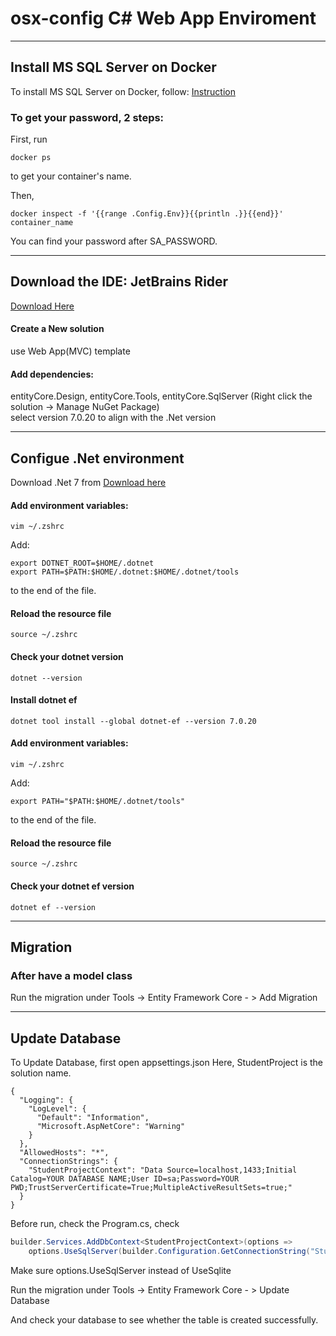# osx-config C# Web App Enviroment

---

## Install MS SQL Server on Docker
To install MS SQL Server on Docker, follow: [Instruction](https://builtin.com/software-engineering-perspectives/sql-server-management-studio-mac)

### To get your password, 2 steps:
First, run      
```
docker ps
```
to get your container's name.

Then,     
```
docker inspect -f '{{range .Config.Env}}{{println .}}{{end}}' container_name
```
You can find your password after SA_PASSWORD.

---
## Download the IDE: JetBrains Rider 
[Download Here](https://www.jetbrains.com/rider/download/#section=mac)

#### Create a New solution
use Web App(MVC) template

#### Add dependencies:   
entityCore.Design, entityCore.Tools, entityCore.SqlServer     (Right click the solution -> Manage NuGet Package)  
select version 7.0.20 to align with the .Net version

---

## Configue .Net environment
Download .Net 7 from [Download here](https://download.visualstudio.microsoft.com/download/pr/ff89348c-045e-4fdc-bd6c-31b6d3940420/7f6cb1235b86ee021a6186fbd8542a1e/dotnet-sdk-7.0.410-osx-arm64.pkg)

#### Add environment variables: 
```
vim ~/.zshrc
```
Add:

```
export DOTNET_ROOT=$HOME/.dotnet
export PATH=$PATH:$HOME/.dotnet:$HOME/.dotnet/tools
```
to the end of the file.

#### Reload the resource file
```
source ~/.zshrc
```

#### Check your dotnet version
```
dotnet --version
```

#### Install dotnet ef
```
dotnet tool install --global dotnet-ef --version 7.0.20
```

#### Add environment variables:  
```
vim ~/.zshrc
```
Add:
```
export PATH="$PATH:$HOME/.dotnet/tools"
```
to the end of the file.   
#### Reload the resource file
```
source ~/.zshrc
```
#### Check your dotnet ef version
```
dotnet ef --version
```

---

## Migration
### After have a model class
Run the migration under Tools -> Entity Framework Core - > Add Migration

---

## Update Database
To Update Database, first open appsettings.json
Here, StudentProject is the solution name.
```
{
  "Logging": {
    "LogLevel": {
      "Default": "Information",
      "Microsoft.AspNetCore": "Warning"
    }
  },
  "AllowedHosts": "*",
  "ConnectionStrings": {
    "StudentProjectContext": "Data Source=localhost,1433;Initial Catalog=YOUR DATABASE NAME;User ID=sa;Password=YOUR PWD;TrustServerCertificate=True;MultipleActiveResultSets=true;"
  }
}
```

Before run, check the Program.cs, check 
```c#
builder.Services.AddDbContext<StudentProjectContext>(options =>
    options.UseSqlServer(builder.Configuration.GetConnectionString("StudentProjectContext") ?? throw new InvalidOperationException("Connection string 'StudentProjectContext' not found.")));
```
Make sure options.UseSqlServer instead of UseSqlite

Run the migration under Tools -> Entity Framework Core - > Update Database   

And check your database to see whether the table is created successfully.


